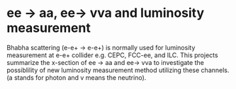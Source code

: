 # ee -> aa, ee-> vva and luminosity measurement

Bhabha scattering (e-e+ -> e-e+) is normally used for luminosity measurement at e-e+ collider e.g. CEPC, FCC-ee, and ILC.
This projects summarize the x-section of ee -> aa and ee-> vva to investigate the possiblility of new luminosity measurement  method utilizing these channels.
(a stands for photon and v means the neutrino).

